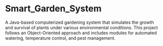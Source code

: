 # Smart_Garden_System
A Java-based computerized gardening system that simulates the growth and survival of plants under various environmental conditions. This project follows an Object-Oriented approach and includes modules for automated watering, temperature control, and pest management. 

